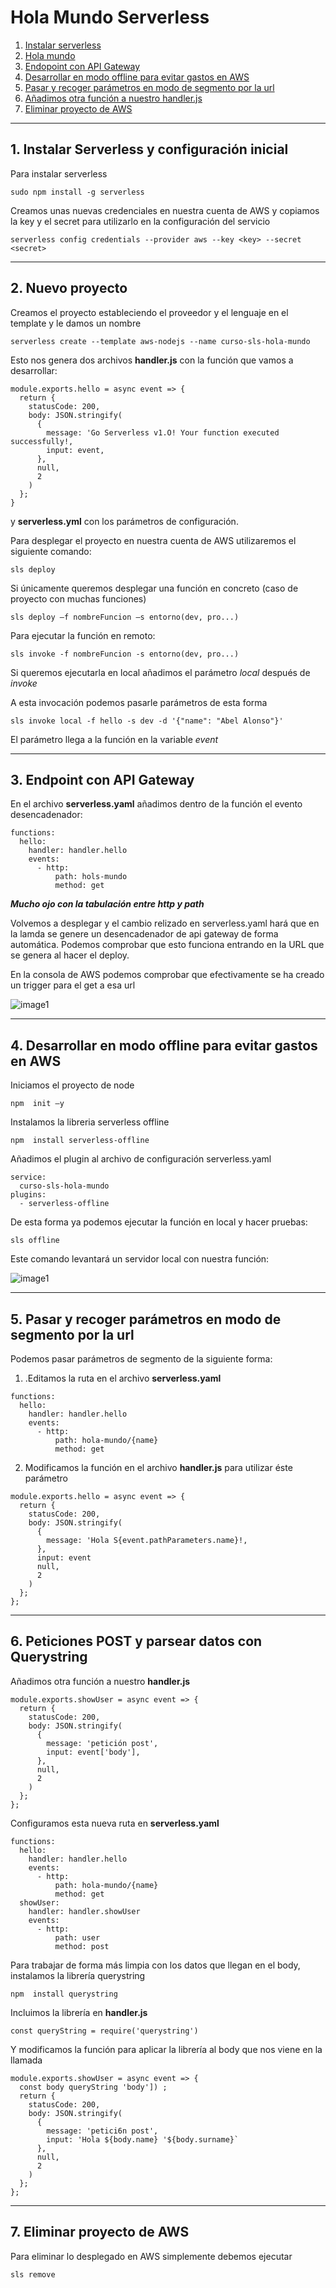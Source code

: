 # Hola Mundo Serverless

1. [Instalar serverless](#serverless)
2. [Hola mundo](#new)
3. [Endopoint con API Gateway](#apigateway)
4. [Desarrollar en modo offline para evitar gastos en AWS](#offline)
5. [Pasar y recoger parámetros en modo de segmento por la url](#params)
6. [Añadimos otra función a nuestro handler.js](#post)
7. [Eliminar proyecto de AWS](#remove)

<hr>

<a name="serverless"></a>

## 1. Instalar Serverless y configuración inicial

Para instalar serverless 

`sudo npm install -g serverless`
 
Creamos unas nuevas credenciales en nuestra cuenta de AWS y copiamos la key y el secret para utilizarlo en la configuración del servicio 
 
`serverless config credentials --provider aws --key <key> --secret <secret>`

<hr>

<a name="new"></a>

## 2. Nuevo proyecto

Creamos el proyecto estableciendo el proveedor y el lenguaje en el template y le damos un nombre 

`serverless create --template aws-nodejs --name curso-sls-hola-mundo`

Esto nos genera dos archivos **handler.js**  con la función que vamos a desarrollar:
 
~~~
module.exports.hello = async event => {
  return { 
    statusCode: 200, 
    body: JSON.stringify(
      {
        message: 'Go Serverless v1.O! Your function executed successfully!,
        input: event, 
      },
      null,
      2
    )
  };
}
~~~

y  **serverless.yml** con los parámetros de configuración.

Para desplegar el proyecto en nuestra cuenta de AWS utilizaremos el siguiente comando: 

`sls deploy`

Si únicamente queremos desplegar una función en concreto (caso de proyecto con muchas funciones) 
 
`sls deploy –f nombreFuncion –s entorno(dev, pro...)`
 
Para ejecutar la función en remoto: 

`sls invoke -f nombreFuncion -s entorno(dev, pro...)`

Si queremos ejecutarla en local añadimos el parámetro *local* después de *invoke*

A esta invocación podemos pasarle parámetros de esta forma 

`sls invoke local -f hello -s dev -d '{"name": "Abel Alonso"}'`

El parámetro llega a la función en la variable *event*

<hr>

<a name="apigateway"></a>

## 3. Endpoint con API Gateway

En el archivo **serverless.yaml** añadimos dentro de la función el evento desencadenador: 

~~~
functions:
  hello:
    handler: handler.hello 
    events: 
      - http: 
          path: hols-mundo
          method: get
~~~

   ***Mucho ojo con la tabulación entre http y path***

Volvemos a desplegar y el cambio relizado en serverless.yaml hará que en la lamda se genere un desencadenador de api gateway de forma automática. Podemos comprobar que esto funciona entrando en la URL que se genera al hacer el deploy. 

En la consola de AWS podemos comprobar que efectivamente se ha creado un trigger para el get a esa url 

![image1](./images/image1.png)

<hr>

<a name="offline"></a>

## 4. Desarrollar en modo offline para evitar gastos en AWS

Iniciamos el proyecto de node 

`npm  init –y`

Instalamos la libreria serverless offline 

`npm  install serverless-offline`

Añadimos el plugin al archivo de configuración serverless.yaml 

~~~
service: 
  curso-sls-hola-mundo 
plugins: 
  - serverless-offline 
~~~

De esta forma ya podemos ejecutar la función en local y hacer pruebas: 

`sls offline`

Este comando levantará un servidor local con nuestra función: 

![image1](./images/image2.png)

<hr>

<a name="params"></a>

## 5. Pasar y recoger parámetros en modo de segmento por la url

Podemos pasar parámetros de segmento de la siguiente forma: 

1. .Editamos la ruta en el archivo **serverless.yaml**

~~~
functions:
  hello:
    handler: handler.hello
    events:
      - http: 
          path: hola-mundo/{name} 
          method: get 
~~~

2. Modificamos la función en el archivo **handler.js** para utilizar éste parámetro

~~~
module.exports.hello = async event => {
  return { 
    statusCode: 200, 
    body: JSON.stringify(
      {
        message: 'Hola S{event.pathParameters.name}!,
      },
      input: event
      null,
      2
    )
  };
};
~~~

<hr>

<a name="post"></a>

## 6. Peticiones POST y parsear datos con Querystring

Añadimos otra función a nuestro **handler.js**

~~~
module.exports.showUser = async event => {
  return {
    statusCode: 200,
    body: JSON.stringify(
      {
        message: 'petición post',
        input: event['body'],
      }, 
      null,
      2
    ) 
  };
};
~~~

Configuramos esta nueva ruta en **serverless.yaml**

~~~
functions:
  hello:
    handler: handler.hello
    events:
      - http:
          path: hola-mundo/{name}
          method: get 
  showUser: 
    handler: handler.showUser 
    events: 
      - http: 
          path: user 
          method: post
~~~

Para trabajar de forma más limpia con los datos que llegan en el body, instalamos la librería querystring 

`npm  install querystring`

Incluimos la librería en **handler.js**

~~~
const queryString = require('querystring')
~~~

Y modificamos la función para aplicar la librería al body que nos viene en la llamada 

~~~
module.exports.showUser = async event => { 
  const body queryString 'body']) ; 
  return {
    statusCode: 200,
    body: JSON.stringify(
      {
        message: 'petici6n post',
        input: 'Hola ${body.name} '${body.surname}`
      },
      null, 
      2
    )
  };
};
~~~

<hr>

<a name="remove"></a>

## 7. Eliminar proyecto de AWS 

Para eliminar lo desplegado en AWS simplemente debemos ejecutar 

`sls remove`